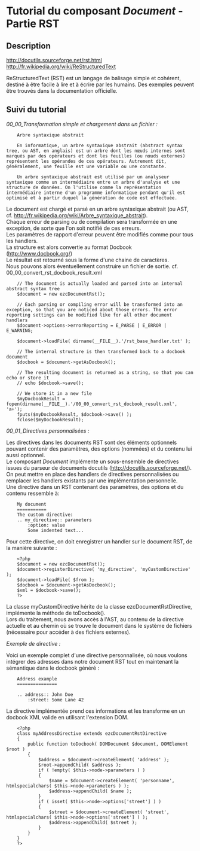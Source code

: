 Tutorial du composant _Document_ - Partie RST
=============================================

Description
-----------

http://docutils.sourceforge.net/rst.html  
http://fr.wikipedia.org/wiki/ReStructuredText  

ReStructuredText (RST) est un langage de balisage simple et cohérent, destiné à être facile à lire et à écrire par les humains. Des exemples peuvent être trouvés dans la documentation officielle.  

Suivi du tutorial
-----------------

_00_00_Transformation simple et chargement dans un fichier :_  

        Arbre syntaxique abstrait
        
        En informatique, un arbre syntaxique abstrait (abstract syntax tree, ou AST, en anglais) est un arbre dont les nœuds internes sont marqués par des opérateurs et dont les feuilles (ou nœuds externes) représentent les opérandes de ces opérateurs. Autrement dit, généralement, une feuille est une variable ou une constante.
        
        Un arbre syntaxique abstrait est utilisé par un analyseur syntaxique comme un intermédiaire entre un arbre d'analyse et une structure de données. On l'utilise comme la représentation intermédiaire interne d'un programme informatique pendant qu'il est optimisé et à partir duquel la génération de code est effectuée.

Le document est chargé et parsé en un arbre syntaxique abstrait (ou AST, cf. http://fr.wikipedia.org/wiki/Arbre_syntaxique_abstrait).  
Chaque erreur de parsing ou de compilation sera transformée en une exception, de sorte que l'on soit notifié de ces erreurs.  
Les paramètres de rapport d'erreur peuvent être modifiés comme pour tous les handlers.  
La structure est alors convertie au format Docbook (http://www.docbook.org/)  
Le résultat est retourné sous la forme d'une chaine de caractères.  
Nous pouvons alors éventuellement construire un fichier de sortie. cf. 00_00_convert_rst_docbook_result.xml  

        // The document is actually loaded and parsed into an internal abstract syntax tree
        $document = new ezcDocumentRst();
        
        // Each parsing or compiling error will be transformed into an exception, so that you are noticed about those errors. The error reporting settings can be modified like for all other document handlers
        $document->options->errorReporting = E_PARSE | E_ERROR | E_WARNING;
        
        $document->loadFile( dirname(__FILE__).'/rst_base_handler.txt' );
        
        // The internal structure is then transformed back to a docbook document
        $docbook = $document->getAsDocbook();
        
        // The resulting document is returned as a string, so that you can echo or store it
        // echo $docbook->save();
        
        // We store it in a new file
        $myDocbookResult = fopen(dirname(__FILE__).'/00_00_convert_rst_docbook_result.xml', 'a+');
        fputs($myDocbookResult, $docbook->save() );
        fclose($myDocbookResult);
        
_00_01_Directives personnalisées :_  

Les directives dans les documents RST sont des éléments optionnels pouvant contenir des paramètres, des options (nommées) et du contenu lui aussi optionnel.  
Le composant _Document_ implémente un sous-ensemble de directives issues du parseur de documents docutils (http://docutils.sourceforge.net/).  
On peut mettre en place des handlers de directives personnalisées ou remplacer les handlers existants par une implémentation personnelle.  
Une directive dans un RST contenant des paramètres, des options et du contenu ressemble à:

        My document
        ===========
        The custom directive:
        .. my_directive:: parameters
            :option: value
            Some indented text...
            

Pour cette directive, on doit enregistrer un handler sur le document RST, de la manière suivante :

        <?php
        $document = new ezcDocumentRst();
        $document->registerDirective( 'my_directive', 'myCustomDirective' );
        $document->loadFile( $from );
        $docbook = $document->getAsDocbook();
        $xml = $docbook->save();
        ?>
        

La classe myCustomDirective hérite de la classe ezcDocumentRstDirective, implémente la méthode de toDocbook().  
Lors du traitement, nous avons accès à l'AST, au contenu de la directive actuelle et au chemin où se trouve le document dans le système de fichiers (nécessaire pour accéder à des fichiers externes).  

_Exemple de directive :_


Voici un exemple complet d'une directive personnalisée, où nous voulons intégrer des adresses dans notre document RST tout en maintenant la sémantique dans le docbook généré :  

        Address example
        ===============
        
        .. address:: John Doe
            :street: Some Lane 42

La directive implémentée prend ces informations et les transforme en un docbook XML valide en utilisant l'extension DOM.


        <?php
        class myAddressDirective extends ezcDocumentRstDirective
        {
            public function toDocbook( DOMDocument $document, DOMElement $root )
            {
                $address = $document->createElement( 'address' );
                $root->appendChild( $address );
                if ( !empty( $this->node->parameters ) )
                {
                    $name = $document->createElement( 'personname', htmlspecialchars( $this->node->parameters ) );
                    $address->appendChild( $name );
                }
                if ( isset( $this->node->options['street'] ) )
                {
                    $street = $document->createElement( 'street', htmlspecialchars( $this->node->options['street'] ) );
                    $address->appendChild( $street );
                }
            }
        }
        ?>


